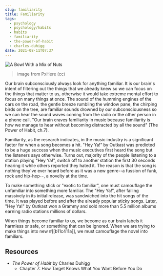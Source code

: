```yaml
---
slug: familiarity
title: Familiarity
tags:
  - psychology
  - psychology/habits
  - habits
  - familiarity
  - the-power-of-habit
  - charles-duhigg
date: 2021-08-11T07:37
---
```



![A Bowl With a Mix of Nuts](https://c.pxhere.com/images/b7/47/2774cf79fc1540b9fa80a3561388-1459751.jpg!d)
> image from PxHere (cc)

Our brain subconsciously always look for anything familiar. It is our brain's
intent of filtering out the things that we already knew so we can focus on the
things that matter to us, otherwise it would take extreme mental effort to focus
on many things at once. The sound of the humming engines of the cars on the
road, the gentle breeze rumbling the window pane, the chirping birds on the
tree, are familiar sounds drowned by our subconsciousness so we can hear the
sound waves coming from the radio or the other person in a phone call. "Our
brain craves familiarity in music because familiarity is how we manage to hear
without becoming distracted by all the sound" (The Power of Habit, ch.7).

Familiarity, as the research indicates, in the music industry is a significant
factor for when a song becomes a hit. "Hey Ya!" by Outkast was predicted to be
a huge success when the music executives first heard the song but the listeners
says otherwise. Turns out, majority of the people listening to a station playing
"Hey Ya!", switch off to another station the first 30 seconds hearing it while
others reported they hated it. The reason is that the song is nothing they've
ever heard before as it was a new genre--a fussion of funk, rock and hip-hop--,
a novelty at the time.

To make something stick or "exotic to familiar", one must camouflage the
unfamiliar into something more familiar. The "Hey Ya!", after failing massively
in its initial release, was sandwiched into the hit songs of the time. It was
played before and after the already popular sticky songs. Later, "Hey Ya!" by
Outkast won a Grammy and sold more than 5.5 million albums earning radio
stations millions of dollars.

When things become familiar to us, we become as our brain labels it harmless or
safe, or something that can be ignored. When we are trying to make things into
new #[[b11c411a]], we must camouflage the novel into familiars.

## Resources

- _The Power of Habit_ by Charles Duhigg
  - Chapter 7: How Target Knows What You Want Before You Do
